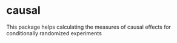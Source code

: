 # causal
This package helps calculating the measures of causal effects for conditionally randomized experiments

